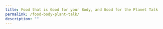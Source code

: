 ```yaml
---
title: Food that is Good for your Body, and Good for the Planet Talk
permalink: /food-body-plant-talk/
description: ""
---
```

